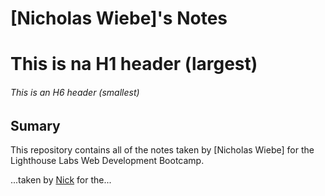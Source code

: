 # [Nicholas Wiebe]'s Notes

# This is na H1 header (largest)

###### This is an H6 header (smallest)

## Sumary

This repository contains all of the notes taken by [Nicholas Wiebe] for the Lighthouse Labs Web Development Bootcamp.


...taken by [Nick](https://github.com/nicholasrwx) for the...
